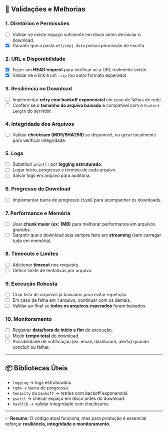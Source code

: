 
## 🔎 Validações e Melhorias

### 1. Diretórios e Permissões
- [ ] Validar se existe espaço suficiente em disco antes de iniciar o download.  
- [X] Garantir que a pasta `etl/cnpj_data` possui permissão de escrita.  

### 2. URL e Disponibilidade
- [x] Fazer um **HEAD request** para verificar se a URL realmente existe.  
- [x] Validar se o link é um `.zip` (ou outro formato esperado).  

### 3. Resiliência no Download
- [ ] Implementar **retry com backoff exponencial** em caso de falhas de rede.  
- [ ] Conferir se o **tamanho do arquivo baixado** é compatível com o `Content-Length` do servidor.  

### 4. Integridade dos Arquivos
- [ ] Validar **checksum (MD5/SHA256)** se disponível, ou gerar localmente para verificar integridade.  

### 5. Logs
- [ ] Substituir `print()` por **logging estruturado**.  
- [ ] Logar início, progresso e término de cada arquivo.  
- [ ] Salvar logs em arquivo para auditoria.  

### 6. Progresso de Download
- [ ] Implementar barra de progresso (`tqdm`) para acompanhar os downloads.  

### 7. Performance e Memória
- [ ] Usar **chunk maior (ex: 1MB)** para melhorar performance em arquivos grandes.  
- [ ] Garantir que o download seja sempre feito em **streaming** (sem carregar tudo em memória).  

### 8. Timeouts e Limites
- [ ] Adicionar **timeout** nos requests.  
- [ ] Definir limite de tentativas por arquivo.  

### 9. Execução Robusta
- [ ] Criar lista de arquivos já baixados para evitar repetição.  
- [ ] Em caso de falha em 1 arquivo, continuar com os demais.  
- [ ] Validar ao final se **todos os arquivos esperados** foram baixados.  

### 10. Monitoramento
- [ ] Registrar **data/hora de início e fim** de execução.  
- [ ] Medir **tempo total** do download.  
- [ ] Possibilidade de notificação (ex: email, dashboard, alerta) quando concluir ou falhar.  

---

## 📦 Bibliotecas Úteis

- `logging` → logs estruturados.  
- `tqdm` → barra de progresso.  
- `tenacity` ou `backoff` → retries com backoff exponencial.  
- `psutil` → checar espaço em disco antes do download.  
- `hashlib` → validar integridade com checksums.  

---

✅ **Resumo**: O código atual funciona, mas para produção é essencial reforçar **resiliência, integridade e monitoramento**.  
